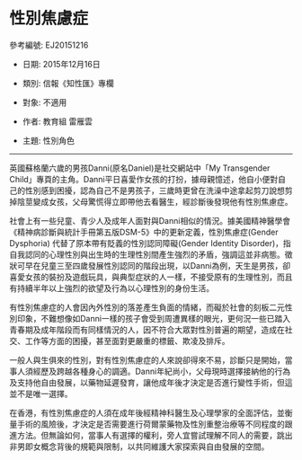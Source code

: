 # 性別焦慮症

參考編號: EJ20151216

- 日期: 2015年12月16日
- 類別: 信報《知性匯》專欄
- 對象: 不適用

- 作者: 教育組 雷雁雲
- 主題: 性別角色

---

英國蘇格蘭六歲的男孩Danni(原名Daniel)是社交網站中「My Transgender Child」專頁的主角。Danni平日喜愛作女孩的打扮，據母親憶述，他自小便對自己的性別感到困擾，認為自己不是男孩子，三歲時更曾在洗澡中途拿起剪刀說想剪掉陰莖變成女孩，父母驚慌得立即帶他去看醫生，經診斷後發現他有性別焦慮症。

社會上有一些兒童、青少人及成年人面對與Danni相似的情況。據美國精神醫學會《精神病診斷與統計手冊第五版DSM-5》中的更新定義，性別焦慮症(Gender Dysphoria) 代替了原本帶有貶義的性別認同障礙(Gender Identity Disorder)，指自我認同的心理性別與出生時的生理性別間產生強烈的矛盾，強調這並非病態。徵狀可早在兒童三至四歲發展性別認同的階段出現，以Danni為例，天生是男孩，卻喜愛女孩的裝扮及遊戲玩具，與典型症狀的人一樣，不接受原有的生理性別，而且有持續半年以上強烈的欲望及行為以心理性別的身份生活。

有性別焦慮症的人會因內外性別的落差產生負面的情緒，而礙於社會的刻板二元性別印象，不難想像如Danni一樣的孩子會受到周遭異樣的眼光，更何況一些已踏入青春期及成年階段而有同樣情況的人，因不符合大眾對性別普遍的期望，造成在社交、工作等方面的困擾，甚至面對更嚴重的標籤、欺凌及排斥。

一般人與生俱來的性別，對有性別焦慮症的人來說卻得來不易，診斷只是開始，當事人須經歷及跨越各種身心的調適。Danni年紀尚小，父母現時選擇接納他的行為及支持他自由發展，以藥物延遲發育，讓他成年後才決定是否進行變性手術，但這並不是唯一選擇。

在香港，有性別焦慮症的人須在成年後經精神科醫生及心理學家的全面評估，並衡量手術的風險後，才決定是否需要進行荷爾蒙藥物及性別重整治療等不同程度的跟進方法。但無論如何，當事人有選擇的權利，旁人宜嘗試理解不同人的需要，跳出非男即女概念背後的規範與限制，以共同維護大家探索與自由發展的空間。